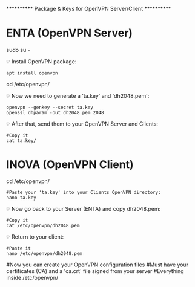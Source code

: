 **********  Package & Keys for OpenVPN Server/Client  **********

# ENTA  (OpenVPN Server)

sudo su -

💡  Install OpenVPN package:
 
    apt install openvpn

cd /etc/openvpn/

💡  Now we need to generate a 'ta.key' and 'dh2048.pem':

    openvpn --genkey --secret ta.key
    openssl dhparam -out dh2048.pem 2048
 
💡  After that, send them to your OpenVPN Server and Clients:
    
    #Copy it
    cat ta.key/
  
# INOVA  (OpenVPN Client)

cd /etc/openvpn/
    
    #Paste your 'ta.key' into your Clients OpenVPN directory:
    nano ta.key

💡  Now go back to your Server (ENTA) and copy dh2048.pem:

    #Copy it
    cat /etc/openvpn/dh2048.pem

💡  Return to your client:

    #Paste it
    nano /etc/openvpn/dh2048.pem
    
#Now you can create your OpenVPN configuration files
#Must have your certificates (CA) and a 'ca.crt' file signed from your server
#Everything inside /etc/openvpn/
